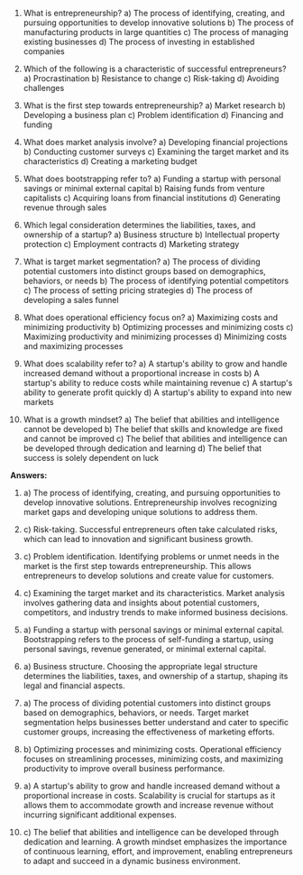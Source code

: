 1. What is entrepreneurship?
   a) The process of identifying, creating, and pursuing opportunities to develop innovative solutions
   b) The process of manufacturing products in large quantities
   c) The process of managing existing businesses
   d) The process of investing in established companies

2. Which of the following is a characteristic of successful entrepreneurs?
   a) Procrastination
   b) Resistance to change
   c) Risk-taking
   d) Avoiding challenges

3. What is the first step towards entrepreneurship?
   a) Market research
   b) Developing a business plan
   c) Problem identification
   d) Financing and funding

4. What does market analysis involve?
   a) Developing financial projections
   b) Conducting customer surveys
   c) Examining the target market and its characteristics
   d) Creating a marketing budget

5. What does bootstrapping refer to?
   a) Funding a startup with personal savings or minimal external capital
   b) Raising funds from venture capitalists
   c) Acquiring loans from financial institutions
   d) Generating revenue through sales

6. Which legal consideration determines the liabilities, taxes, and ownership of a startup?
   a) Business structure
   b) Intellectual property protection
   c) Employment contracts
   d) Marketing strategy

7. What is target market segmentation?
   a) The process of dividing potential customers into distinct groups based on demographics, behaviors, or needs
   b) The process of identifying potential competitors
   c) The process of setting pricing strategies
   d) The process of developing a sales funnel

8. What does operational efficiency focus on?
   a) Maximizing costs and minimizing productivity
   b) Optimizing processes and minimizing costs
   c) Maximizing productivity and minimizing processes
   d) Minimizing costs and maximizing processes

9. What does scalability refer to?
   a) A startup's ability to grow and handle increased demand without a proportional increase in costs
   b) A startup's ability to reduce costs while maintaining revenue
   c) A startup's ability to generate profit quickly
   d) A startup's ability to expand into new markets

10. What is a growth mindset?
    a) The belief that abilities and intelligence cannot be developed
    b) The belief that skills and knowledge are fixed and cannot be improved
    c) The belief that abilities and intelligence can be developed through dedication and learning
    d) The belief that success is solely dependent on luck

**Answers:**

1. a) The process of identifying, creating, and pursuing opportunities to develop innovative solutions. Entrepreneurship involves recognizing market gaps and developing unique solutions to address them.

2. c) Risk-taking. Successful entrepreneurs often take calculated risks, which can lead to innovation and significant business growth.

3. c) Problem identification. Identifying problems or unmet needs in the market is the first step towards entrepreneurship. This allows entrepreneurs to develop solutions and create value for customers.

4. c) Examining the target market and its characteristics. Market analysis involves gathering data and insights about potential customers, competitors, and industry trends to make informed business decisions.

5. a) Funding a startup with personal savings or minimal external capital. Bootstrapping refers to the process of self-funding a startup, using personal savings, revenue generated, or minimal external capital.

6. a) Business structure. Choosing the appropriate legal structure determines the liabilities, taxes, and ownership of a startup, shaping its legal and financial aspects.

7. a) The process of dividing potential customers into distinct groups based on demographics, behaviors, or needs. Target market segmentation helps businesses better understand and cater to specific customer groups, increasing the effectiveness of marketing efforts.

8. b) Optimizing processes and minimizing costs. Operational efficiency focuses on streamlining processes, minimizing costs, and maximizing productivity to improve overall business performance.

9. a) A startup's ability to grow and handle increased demand without a proportional increase in costs. Scalability is crucial for startups as it allows them to accommodate growth and increase revenue without incurring significant additional expenses.

10. c) The belief that abilities and intelligence can be developed through dedication and learning. A growth mindset emphasizes the importance of continuous learning, effort, and improvement, enabling entrepreneurs to adapt and succeed in a dynamic business environment.

